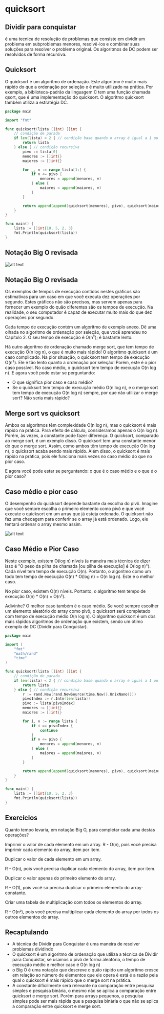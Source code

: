 # quicksort

## Dividir para conquistar

é uma tecnica de resolução de problemas que consiste em dividir um problema em subproblemas menores, resolvê-los e combinar suas soluções para resolver o problema original. Os algoritmos de DC podem ser resolvidos de forma recursiva.

## Quicksort

O quicksort é um algoritmo de ordenação. Este algoritmo é muito mais rápido do que a ordenação por seleção e é muito utilizado na prática. Por exemplo, a biblioteca-padrão da linguagem C tem uma função chamada qsort, que é uma implementação do quicksort. O algoritmo quicksort também utiliza a estratégia DC.

```go
package main

import "fmt"

func quicksort(lista []int) []int {
	// condição de parada
	if len(lista) < 2 { // condição base quando o array é igual a 1 ou zero
		return lista
	} else { // condição recursiva
		pivo := lista[0]
		menores := []int{}
		maiores := []int{}

		for _, v := range lista[1:] {
			if v <= pivo {
				menores = append(menores, v)
			} else {
				maiores = append(maiores, v)
			}
		}

		return append(append(quicksort(menores), pivo), quicksort(maiores)...)
	}
}

func main() {
	lista := []int{10, 5, 2, 3}
	fmt.Println(quicksort(lista))
}
```

## Notação Big O revisada

![alt text](image.png)

## Notação Big O revisada

Os exemplos de tempos de execução contidos nestes gráficos são estimativas para um caso em que você executa dez operações por segundo. Estes gráficos não são precisos, mas servem apenas para fornecer um exemplo do quão diferentes são os tempos de execução. Na realidade, o seu computador é capaz de executar muito mais do que dez operações por segundo.

Cada tempo de execução contém um algoritmo de exemplo anexo. Dê uma olhada no algoritmo de ordenação por seleção, que você aprendeu no Capítulo 2. O seu tempo de execução é O(n²); é bastante lento.

Há outro algoritmo de ordenação chamado merge sort, que tem tempo de execução O(n log n), o que é muito mais rápido! O algoritmo quicksort é um caso complicado. Na pior situação, o quicksort tem tempo de execução O(n²). Ele é tão lento quanto a ordenação por seleção! Porém, este é o pior caso possível. No caso médio, o quicksort tem tempo de execução O(n log n). E agora você pode estar se perguntando:

- O que significa pior caso e caso médio?
- Se o quicksort tem tempo de execução médio O(n log n), e o merge sort tem tempo de execução O(n log n) sempre, por que não utilizar o merge sort? Não seria mais rápido?

## Merge sort vs quicksort

Ambos os algoritmos têm complexidade O(n log n), mas o quicksort é mais rápido na prática. Para efeito de cálculo, consideramos apenas o O(n log n). Porém, às vezes, a constante pode fazer diferença. O quicksort, comparado ao merge sort, é um exemplo disso. O quicksort tem uma constante menor do que o merge sort. Assim, como ambos têm tempo de execução O(n log n), o quicksort acaba sendo mais rápido. Além disso, o quicksort é mais rápido na prática, pois ele funciona mais vezes no caso médio do que no pior caso.

E agora você pode estar se perguntando: o que é o caso médio e o que é o pior caso?

## Caso médio e pior caso

O desempenho do quicksort depende bastante da escolha do pivô. Imagine que você sempre escolha o primeiro elemento como pivô e que você execute o quicksort em um array que já esteja ordenado. O quicksort não faz uma checagem para conferir se o array já está ordenado. Logo, ele tentará ordenar o array mesmo assim.

![alt text](image-1.png)


## Caso Médio e Pior Caso

Neste exemplo, existem O(log n) níveis (a maneira mais técnica de dizer isso é "O peso da pilha de chamada [ou pilha de execução] é O(log n)"). Cada nível tem tempo de execução O(n). Portanto, o algoritmo como um todo tem tempo de execução O(n) * O(log n) = O(n log n). Este é o melhor caso.

No pior caso, existem O(n) níveis. Portanto, o algoritmo tem tempo de execução O(n) * O(n) = O(n²).

Adivinhe? O melhor caso também é o caso médio. Se você sempre escolher um elemento aleatório do array como pivô, o quicksort será completado com tempo de execução médio O(n log n). O algoritmo quicksort é um dos mais rápidos algoritmos de ordenação que existem, sendo um ótimo exemplo de DC (Dividir para Conquistar).

```go
package main

import (
	"fmt"
	"math/rand"
	"time"
)

func quicksort(lista []int) []int {
	// condição de parada
	if len(lista) < 2 { // condição base quando o array é igual a 1 ou zero
		return lista
	} else { // condição recursiva
		r := rand.New(rand.NewSource(time.Now().UnixNano()))
		pivoIndex := r.Intn(len(lista))
		pivo := lista[pivoIndex]
		menores := []int{}
		maiores := []int{}

		for i, v := range lista {
			if i == pivoIndex {
				continue
			}
			if v <= pivo {
				menores = append(menores, v)
			} else {
				maiores = append(maiores, v)
			}
		}

		return append(append(quicksort(menores), pivo), quicksort(maiores)...)
	}
}

func main() {
	lista := []int{10, 5, 2, 3}
	fmt.Println(quicksort(lista))
}


```


## Exercícios

Quanto tempo levaria, em notação Big O, para completar cada uma destas
operações?

Imprimir o valor de cada elemento em um array.
R - O(n), pois você precisa imprimir cada elemento do array, item por item.


Duplicar o valor de cada elemento em um array.

R - O(n), pois você precisa duplicar cada elemento do array, item por item.

Duplicar o valor apenas do primeiro elemento do array.

R - O(1), pois você só precisa duplicar o primeiro elemento do array- constante.

Criar uma tabela de multiplicação com todos os elementos do array.

R - O(n²), pois você precisa multiplicar cada elemento do array por todos os outros elementos do array.

## Recaptulando

- A técnica de Dividir para Conquistar é uma maneira de resolver problemas dividindo
- O quicksort é um algoritmo de ordenação que utiliza a técnica de Dividir para Conquistar, se usamos o pivô de forma aleatória, o tempo de execução médio e melhor caso é O(n log n)
- o Big O é uma notação que descreve o quão rápido um algoritmo cresce em relação ao número de elementos que ele opera é está é a razão pela qual o quicksort é mais rápido que o merge sort na prática.
- A constante dificilmente será relevante na comparação entre pesquisa simples e pesquisa binária, o mesmo não se aplica a comparação entre quicksort e merge sort. Porém para arrays pequenos, a pesquisa simples pode ser mais rápida que a pesquisa binária o que não se aplica a comparação entre quicksort e merge sort.

